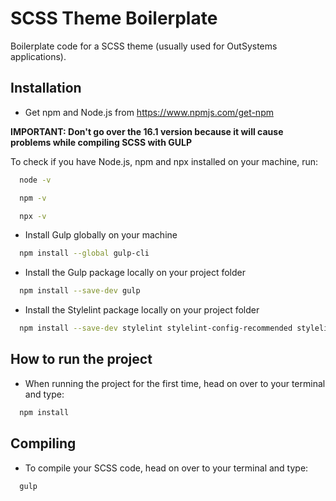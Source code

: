 
# SCSS Theme Boilerplate

Boilerplate code for a SCSS theme (usually used for OutSystems applications).


## Installation

- Get npm and Node.js from https://www.npmjs.com/get-npm 

**IMPORTANT: Don't go over the 16.1 version because it will cause problems while compiling SCSS with GULP**

To check if you have Node.js, npm and npx installed on your machine, run:

```bash
  node -v
```

```bash
  npm -v
```

```bash
  npx -v
```

- Install Gulp globally on your machine
```bash
  npm install --global gulp-cli
```

- Install the Gulp package locally on your project folder
```bash
  npm install --save-dev gulp
```

- Install the Stylelint package locally on your project folder
```bash
  npm install --save-dev stylelint stylelint-config-recommended stylelint-order stylelint-scss
```
## How to run the project

- When running the project for the first time, head on over to your terminal and type:

```bash
  npm install
```
## Compiling


- To compile your SCSS code, head on over to your terminal and type:

```bash
  gulp
```